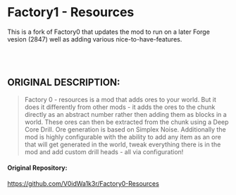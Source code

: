 # Factory1 - Resources

This is a fork of Factory0 that updates the mod to run on a later Forge vesion (2847) well as adding various nice-to-have-features.

<br>
<br>

## ORIGINAL DESCRIPTION:

> Factory 0 - resources is a mod that adds ores to your world. But it does it differently from other mods - it adds the ores to the chunk directly as an abstract number rather then adding them as blocks in a world.
> These ores can then be extracted from the chunk using a Deep Core Drill.
> Ore generation is based on Simplex Noise.
> Additionally the mod is highly configurable with the ability to add any item as an ore that will get generated in the world, tweak everything there is in the mod and add custom drill heads - all via configuration!

#### Original Repository:
https://github.com/V0idWa1k3r/Factory0-Resources
